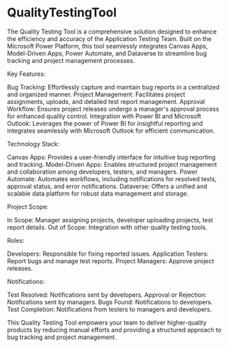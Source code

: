 # QualityTestingTool

The Quality Testing Tool is a comprehensive solution designed to enhance the efficiency and accuracy of the Application Testing Team. Built on the Microsoft Power Platform, this tool seamlessly integrates Canvas Apps, Model-Driven Apps, Power Automate, and Dataverse to streamline bug tracking and project management processes.

Key Features:

Bug Tracking: Effortlessly capture and maintain bug reports in a centralized and organized manner.
Project Management: Facilitates project assignments, uploads, and detailed test report management.
Approval Workflow: Ensures project releases undergo a manager's approval process for enhanced quality control.
Integration with Power BI and Microsoft Outlook: Leverages the power of Power BI for insightful reporting and integrates seamlessly with Microsoft Outlook for efficient communication.

Technology Stack:

Canvas Apps: Provides a user-friendly interface for intuitive bug reporting and tracking.
Model-Driven Apps: Enables structured project management and collaboration among developers, testers, and managers.
Power Automate: Automates workflows, including notifications for resolved tests, approval status, and error notifications.
Dataverse: Offers a unified and scalable data platform for robust data management and storage.

Project Scope:

In Scope: Manager assigning projects, developer uploading projects, test report details.
Out of Scope: Integration with other quality testing tools.

Roles:

Developers: Responsible for fixing reported issues.
Application Testers: Report bugs and manage test reports.
Project Managers: Approve project releases.

Notifications:

Test Resolved: Notifications sent by developers.
Approval or Rejection: Notifications sent by managers.
Bugs Found: Notifications to developers.
Test Completion: Notifications from testers to managers and developers.

This Quality Testing Tool empowers your team to deliver higher-quality products by reducing manual efforts and providing a structured approach to bug tracking and project management.

